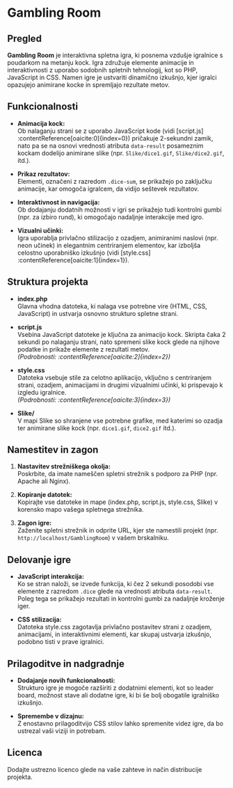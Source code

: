 # Gambling Room

## Pregled

**Gambling Room** je interaktivna spletna igra, ki posnema vzdušje igralnice s poudarkom na metanju kock. Igra združuje elemente animacije in interaktivnosti z uporabo sodobnih spletnih tehnologij, kot so PHP, JavaScript in CSS. Namen igre je ustvariti dinamično izkušnjo, kjer igralci opazujejo animirane kocke in spremljajo rezultate metov.

## Funkcionalnosti

- **Animacija kock:**  
  Ob nalaganju strani se z uporabo JavaScript kode (vidi [script.js]&#8203;:contentReference[oaicite:0]{index=0}) pričakuje 2-sekundni zamik, nato pa se na osnovi vrednosti atributa `data-result` posameznim kockam dodelijo animirane slike (npr. `Slike/dice1.gif`, `Slike/dice2.gif`, itd.).

- **Prikaz rezultatov:**  
  Elementi, označeni z razredom `.dice-sum`, se prikažejo po zaključku animacije, kar omogoča igralcem, da vidijo seštevek rezultatov.

- **Interaktivnost in navigacija:**  
  Ob dodajanju dodatnih možnosti v igri se prikažejo tudi kontrolni gumbi (npr. za izbiro rund), ki omogočajo nadaljnje interakcije med igro.

- **Vizualni učinki:**  
  Igra uporablja privlačno stilizacijo z ozadjem, animiranimi naslovi (npr. neon učinek) in elegantnim centriranjem elementov, kar izboljša celostno uporabniško izkušnjo (vidi [style.css]&#8203;:contentReference[oaicite:1]{index=1}).

## Struktura projekta

- **index.php**  
  Glavna vhodna datoteka, ki nalaga vse potrebne vire (HTML, CSS, JavaScript) in ustvarja osnovno strukturo spletne strani.

- **script.js**  
  Vsebina JavaScript datoteke je ključna za animacijo kock. Skripta čaka 2 sekundi po nalaganju strani, nato spremeni slike kock glede na njihove podatke in prikaže elemente z rezultati metov.  
  *(Podrobnosti: :contentReference[oaicite:2]{index=2})*

- **style.css**  
  Datoteka vsebuje stile za celotno aplikacijo, vključno s centriranjem strani, ozadjem, animacijami in drugimi vizualnimi učinki, ki prispevajo k izgledu igralnice.  
  *(Podrobnosti: :contentReference[oaicite:3]{index=3})*

- **Slike/**  
  V mapi Slike so shranjene vse potrebne grafike, med katerimi so ozadja ter animirane slike kock (npr. `dice1.gif`, `dice2.gif` itd.).

## Namestitev in zagon

1. **Nastavitev strežniškega okolja:**  
   Poskrbite, da imate nameščen spletni strežnik s podporo za PHP (npr. Apache ali Nginx).

2. **Kopiranje datotek:**  
   Kopirajte vse datoteke in mape (index.php, script.js, style.css, Slike) v korensko mapo vašega spletnega strežnika.

3. **Zagon igre:**  
   Zaženite spletni strežnik in odprite URL, kjer ste namestili projekt (npr. `http://localhost/GamblingRoom`) v vašem brskalniku.

## Delovanje igre

- **JavaScript interakcija:**  
  Ko se stran naloži, se izvede funkcija, ki čez 2 sekundi posodobi vse elemente z razredom `.dice` glede na vrednosti atributa `data-result`. Poleg tega se prikažejo rezultati in kontrolni gumbi za nadaljnje kroženje iger.

- **CSS stilizacija:**  
  Datoteka style.css zagotavlja privlačno postavitev strani z ozadjem, animacijami, in interaktivnimi elementi, kar skupaj ustvarja izkušnjo, podobno tisti v prave igralnici.

## Prilagoditve in nadgradnje

- **Dodajanje novih funkcionalnosti:**  
  Strukturo igre je mogoče razširiti z dodatnimi elementi, kot so leader board, možnost stave ali dodatne igre, ki bi še bolj obogatile igralniško izkušnjo.

- **Spremembe v dizajnu:**  
  Z enostavno prilagoditvijo CSS stilov lahko spremenite videz igre, da bo ustrezal vaši viziji in potrebam.

## Licenca

Dodajte ustrezno licenco glede na vaše zahteve in način distribucije projekta.
